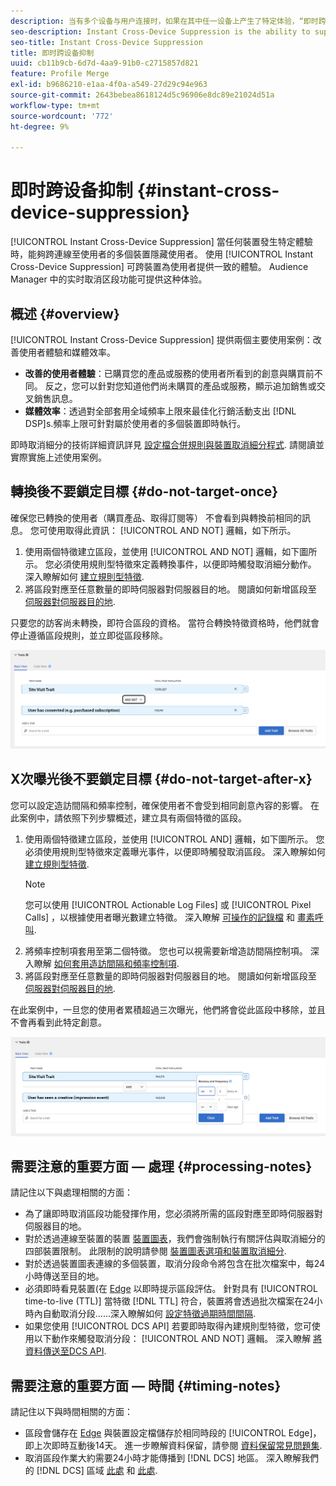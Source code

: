 ```yaml
---
description: 当有多个设备与用户连接时，如果在其中任一设备上产生了特定体验，“即时跨设备抑制”功能会禁止这些设备上的用户。使用这项“即时跨设备抑制”功能，可为您的用户提供一致的跨设备体验。Audience Manager 中的实时取消区段功能可提供这种体验。
seo-description: Instant Cross-Device Suppression is the ability to suppress users across multiple devices connected to them when a particular experience occurs on any of these devices. Use the Instant Cross-Device Suppression capability to deliver a consistent experience across devices to your users. This experience is made possible by the real-time unsegment capabilities in Audience Manager.
seo-title: Instant Cross-Device Suppression
title: 即时跨设备抑制
uuid: cb11b9cb-6d7d-4aa9-91b0-c2715857d821
feature: Profile Merge
exl-id: b9686210-e1aa-4f0a-a549-27d29c94e963
source-git-commit: 2643bebea8618124d5c96906e8dc89e21024d51a
workflow-type: tm+mt
source-wordcount: '772'
ht-degree: 9%

---
```


# 即时跨设备抑制 {#instant-cross-device-suppression}

[!UICONTROL Instant Cross-Device Suppression] 當任何裝置發生特定體驗時，能夠跨連線至使用者的多個裝置隱藏使用者。 使用 [!UICONTROL Instant Cross-Device Suppression] 可跨裝置為使用者提供一致的體驗。 Audience Manager 中的实时取消区段功能可提供这种体验。

## 概述 {#overview}

[!UICONTROL Instant Cross-Device Suppression] 提供兩個主要使用案例：改善使用者體驗和媒體效率。

* **改善的使用者體驗**：已購買您的產品或服務的使用者所看到的創意與購買前不同。 反之，您可以針對您知道他們尚未購買的產品或服務，顯示追加銷售或交叉銷售訊息。
* **媒體效率**：透過對全部套用全域頻率上限來最佳化行銷活動支出 [!DNL DSP]s.頻率上限可針對屬於使用者的多個裝置即時執行。

即時取消細分的技術詳細資訊詳見 [設定檔合併規則與裝置取消細分程式](merge-rule-unsegment.md). 請閱讀並實際實施上述使用案例。

## 轉換後不要鎖定目標 {#do-not-target-once}

確保您已轉換的使用者（購買產品、取得訂閱等） 不會看到與轉換前相同的訊息。 您可使用取得此資訊： [!UICONTROL AND NOT] 邏輯，如下所示。

1. 使用兩個特徵建立區段，並使用 [!UICONTROL AND NOT] 邏輯，如下圖所示。 您必須使用規則型特徵來定義轉換事件，以便即時觸發取消細分動作。 深入瞭解如何 [建立規則型特徵](../traits/create-onboarded-rule-based-traits.md).
2. 將區段對應至任意數量的即時伺服器對伺服器目的地。 閱讀如何新增區段至 [伺服器對伺服器目的地](../destinations/add-edit-segments.md).

只要您的訪客尚未轉換，即符合區段的資格。 當符合轉換特徵資格時，他們就會停止遵循區段規則，並立即從區段移除。

![](assets/and_not_use_case.png)

## X次曝光後不要鎖定目標 {#do-not-target-after-x}

您可以設定造訪間隔和頻率控制，確保使用者不會受到相同創意內容的影響。 在此案例中，請依照下列步驟概述，建立具有兩個特徵的區段。

1. 使用兩個特徵建立區段，並使用 [!UICONTROL AND] 邏輯，如下圖所示。 您必須使用規則型特徵來定義曝光事件，以便即時觸發取消區段。 深入瞭解如何 [建立規則型特徵](../traits/create-onboarded-rule-based-traits.md).
   >[!NOTE]
   >
   >您可以使用 [!UICONTROL Actionable Log Files] 或 [!UICONTROL Pixel Calls] ，以根據使用者曝光數建立特徵。 深入瞭解 [可操作的記錄檔](../../integration/media-data-integration/actionable-log-files.md) 和 [畫素呼叫](../../integration/media-data-integration/impression-data-pixels.md).
2. 將頻率控制項套用至第二個特徵。 您也可以視需要新增造訪間隔控制項。 深入瞭解 [如何套用造訪間隔和頻率控制項](../segments/recency-and-frequency.md).
3. 將區段對應至任意數量的即時伺服器對伺服器目的地。 閱讀如何新增區段至 [伺服器對伺服器目的地](../destinations/add-edit-segments.md).

在此案例中，一旦您的使用者累積超過三次曝光，他們將會從此區段中移除，並且不會再看到此特定創意。

![](assets/impressions_use_case.png)

## 需要注意的重要方面 — 處理 {#processing-notes}

請記住以下與處理相關的方面：

* 為了讓即時取消區段功能發揮作用，您必須將所需的區段對應至即時伺服器對伺服器目的地。
* 對於透過連線至裝置的裝置 [裝置圖表](profile-link-use-case.md#recommendations)，我們會強制執行有關評估與取消細分的四部裝置限制。 此限制的說明請參閱 [裝置圖表選項和裝置取消細分](merge-rule-unsegment.md#device-graph-options-unsegmentation). &#x200B;
* 對於透過裝置圖表連線的多個裝置，取消分段命令將包含在批次檔案中，每24小時傳送至目的地。
* 必須即時看見裝置(在 [Edge](../../reference/system-components/components-edge.md) 以即時提示區段評估。 針對具有 [!UICONTROL time-to-live (TTL)]  當特徵 [!DNL TTL] 符合，裝置將會透過批次檔案在24小時內自動取消分段……&#x200B; 深入瞭解如何 [設定特徵過期時間間隔](../traits/create-onboarded-rule-based-traits.md#set-expiration-interval).
* 如果您使用 [!UICONTROL DCS API] 若要即時取得內建規則型特徵，您可使用以下動作來觸發取消分段： [!UICONTROL AND NOT] 邏輯。 深入瞭解 [將資料傳送至DCS API](../../api/dcs-intro/dcs-event-calls/dcs-url-send.md). &#x200B;

## 需要注意的重要方面 — 時間 {#timing-notes}

請記住以下與時間相關的方面：

* 區段會儲存在 [Edge](../../reference/system-components/components-edge.md) 與裝置設定檔儲存於相同時段的 [!UICONTROL Edge]，即上次即時互動後14天。 進一步瞭解資料保留，請參閱 [資料保留常見問題集](../../faq/faq-privacy.md#data-retention-faq).
* 取消區段作業大約需要24小時才能傳播到 [!DNL DCS] 地區。 深入瞭解我們的 [!DNL DCS] 區域 [此處](../../reference/system-components/components-data-collection.md) 和 [此處](../../api/dcs-intro/dcs-api-reference/dcs-regions.md).
